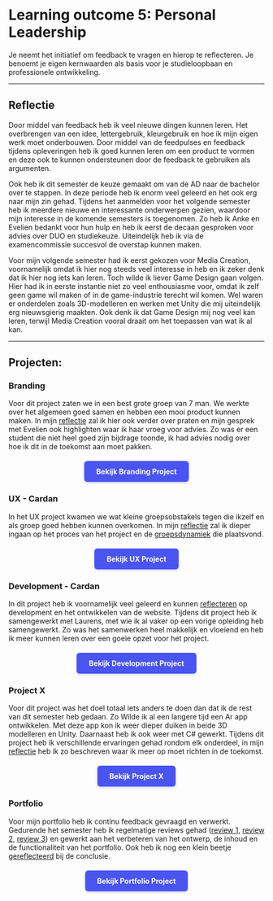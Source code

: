 # Learning outcome 5: Personal Leadership

Je neemt het initiatief om feedback te vragen en hierop te reflecteren. Je benoemt je eigen kernwaarden als basis voor je studieloopbaan en professionele ontwikkeling.

---

## Reflectie
Door middel van feedback heb ik veel nieuwe dingen kunnen leren. Het overbrengen van een idee, lettergebruik, kleurgebruik en hoe ik mijn eigen werk moet onderbouwen. Door middel van de feedpulses en feedback tijdens opleveringen heb ik goed kunnen leren om een product te vormen en deze ook te kunnen ondersteunen door de feedback te gebruiken als argumenten. 

Ook heb ik dit semester de keuze gemaakt om van de AD naar de bachelor over te stappen. In deze periode heb ik enorm veel geleerd en het ook erg naar mijn zin gehad. Tijdens het aanmelden voor het volgende semester heb ik meerdere nieuwe en interessante onderwerpen gezien, waardoor mijn interesse in de komende semesters is toegenomen. Zo heb ik Anke en Evelien bedankt voor hun hulp en heb ik eerst de decaan gesproken voor advies over DUO en studiekeuze. Uiteindelijk heb ik via de examencommissie succesvol de overstap kunnen maken.

Voor mijn volgende semester had ik eerst gekozen voor Media Creation, voornamelijk omdat ik hier nog steeds veel interesse in heb en ik zeker denk dat ik hier nog iets kan leren. Toch wilde ik liever Game Design gaan volgen. Hier had ik in eerste instantie niet zo veel enthousiasme voor, omdat ik zelf geen game wil maken of in de game-industrie terecht wil komen. Wel waren er onderdelen zoals 3D-modelleren en werken met Unity die mij uiteindelijk erg nieuwsgierig maakten. Ook denk ik dat Game Design mij nog veel kan leren, terwijl Media Creation vooral draait om het toepassen van wat ik al kan.

---

## Projecten: 
<h3 id="branding">Branding</h3>

Voor dit project zaten we in een best grote groep van 7 man. We werkte over het algemeen goed samen en hebben een mooi product kunnen maken. In mijn [reflectie](/point1#reflectie) zal ik hier ook verder over praten en mijn gesprek met Evelien ook highlighten waar ik haar vroeg voor advies. Zo was er een student die niet heel goed zijn bijdrage toonde, ik had advies nodig over hoe ik dit in de toekomst aan moet pakken. 


<div style="display: flex; justify-content: center; margin: 20px 0;">
  <a href="/point1#top" style="display: inline-block; background-color: #4a54f1; color: white; padding: 12px 24px; text-decoration: none; border-radius: 6px; font-weight: bold; transition: all 0.2s ease; box-shadow: 0 2px 4px rgba(74, 84, 241, 0.3);">
    Bekijk Branding Project
  </a>
</div>

<h3 id="ux-cardan">UX - Cardan</h3>

In het UX project kwamen we wat kleine groepsobstakels tegen die ikzelf en als groep goed hebben kunnen overkomen. In mijn [reflectie](/point2#reflectie) zal ik dieper ingaan op het proces van het project en de [groepsdynamiek](/point2#groepsreflectie) die plaatsvond.

<div style="display: flex; justify-content: center; margin: 20px 0;">
  <a href="/point2#top" style="display: inline-block; background-color: #4a54f1; color: white; padding: 12px 24px; text-decoration: none; border-radius: 6px; font-weight: bold; transition: all 0.2s ease; box-shadow: 0 2px 4px rgba(74, 84, 241, 0.3);">
    Bekijk UX Project
  </a>
</div>

<h3 id="development-cardan">Development - Cardan</h3>

In dit project heb ik voornamelijk veel geleerd en kunnen [reflecteren](/point3#reflectie) op development en het ontwikkelen van de website. Tijdens dit project heb ik samengewerkt met Laurens, met wie ik al vaker op een vorige opleiding heb samengewerkt. Zo was het samenwerken heel makkelijk en vloeiend en heb ik meer kunnen leren over een goeie opzet voor het project. 

<div style="display: flex; justify-content: center; margin: 20px 0;">
  <a href="/point3#top" style="display: inline-block; background-color: #4a54f1; color: white; padding: 12px 24px; text-decoration: none; border-radius: 6px; font-weight: bold; transition: all 0.2s ease; box-shadow: 0 2px 4px rgba(74, 84, 241, 0.3);">
    Bekijk Development Project
  </a>
</div>

<h3 id="portfolio">Project X</h3>

Voor dit project was het doel totaal iets anders te doen dan dat ik de rest van dit semester heb gedaan. Zo Wilde ik al een langere tijd een Ar app ontwikkelen. Met deze app kon ik weer dieper duiken in beide 3D modelleren en Unity. Daarnaast heb ik ook weer met C# gewerkt. Tijdens dit project heb ik verschillende ervaringen gehad rondom elk onderdeel, in mijn [reflectie](/point4#reflectie) heb ik zo beschreven waar ik meer op moet richten in de toekomst.

<div style="display: flex; justify-content: center; margin: 20px 0;">
  <a href="/point4#top" style="display: inline-block; background-color: #4a54f1; color: white; padding: 12px 24px; text-decoration: none; border-radius: 6px; font-weight: bold; transition: all 0.2s ease; box-shadow: 0 2px 4px rgba(74, 84, 241, 0.3);">
    Bekijk Project X
  </a>
</div>

<h3 id="portfolio">Portfolio</h3>

Voor mijn portfolio heb ik continu feedback gevraagd en verwerkt. Gedurende het semester heb ik regelmatige reviews gehad ([review 1](/point5#prototype-1), [review 2](/point5#review-2), [review 3](/point5#review-3)) en gewerkt aan het verbeteren van het ontwerp, de inhoud en de functionaliteit van het portfolio. Ook heb ik nog een klein beetje [gereflecteerd](/point5#conclusie) bij de conclusie.

<div style="display: flex; justify-content: center; margin: 20px 0;">
  <a href="/point5#top" style="display: inline-block; background-color: #4a54f1; color: white; padding: 12px 24px; text-decoration: none; border-radius: 6px; font-weight: bold; transition: all 0.2s ease; box-shadow: 0 2px 4px rgba(74, 84, 241, 0.3);">
    Bekijk Portfolio Project
  </a>
</div>